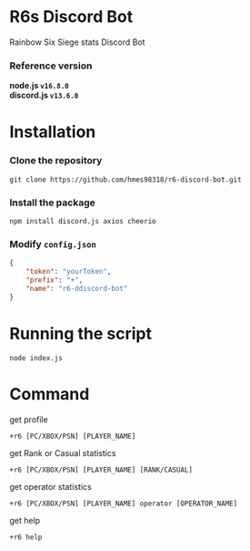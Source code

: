 # R6s Discord Bot
Rainbow Six Siege stats Discord Bot   

### Reference version  
**node.js  `v16.8.0`**  
**discord.js  `v13.6.0`**  
  
  
  
# Installation

### Clone the repository
```
git clone https://github.com/hmes98318/r6-discord-bot.git
```

### Install the package
```
npm install discord.js axios cheerio  
```

### Modify `config.json`
```json
{
    "token": "yourToken",
    "prefix": "+",
    "name": "r6-ddiscord-bot"
}
```

# Running the script 

```
node index.js
```

# Command

get profile
```
+r6 [PC/XBOX/PSN] [PLAYER_NAME]
```

get Rank or Casual statistics
```
+r6 [PC/XBOX/PSN] [PLAYER_NAME] [RANK/CASUAL]
```

get operator statistics
```
+r6 [PC/XBOX/PSN] [PLAYER_NAME] operator [OPERATOR_NAME]
```

get help
```
+r6 help
```







